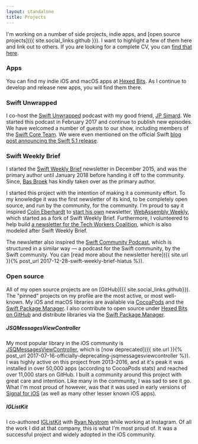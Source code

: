 ```yaml
---
layout: standalone
title: Projects
---
```


I'm working on a number of side projects, indie apps, and [open source projects]({{ site.social_links.github }}).
I want to highlight a few of them here and link out to others.
If you are looking for a complete CV, you can [find that here](/linkedout).

### Apps

You can find my indie iOS and macOS apps at [Hexed Bits](https://hexedbits.com). As I continue to develop and release new apps, you will find them there.

### Swift Unwrapped

I co-host the [Swift Unwrapped](https://swiftunwrapped.github.io) podcast with my good friend, [JP Simard](https://www.jpsim.com). We started this podcast in February 2017 and continue to publish new episodes. We have welcomed a number of guests to our show, including members of the [Swift Core Team](https://swift.org/community/#community-structure). We were even mentioned on the official Swift [blog post announcing the Swift 5.1 release](https://swift.org/blog/swift-5-1-released/).

### Swift Weekly Brief

I started the [Swift Weekly Brief](https://swiftweekly.github.io) newsletter in December 2015, and was the primary author until January 2018 before handing it off to the community. Since, [Bas Broek](https://twitter.com/BasThomas) has kindly taken over as the primary author.

I started this project with the intention of making it a community effort. To my knowledge it was the first newsletter of its kind, to be completely open source, and run by the community, for the community. I'm proud to say it inspired [Colin Eberhardt](https://twitter.com/ColinEberhardt) to [start his own](https://github.com/SwiftWeekly/swiftweekly.github.io/issues/339) newsletter, [WebAssembly Weekly](http://wasmweekly.news), which started as a fork of Swift Weekly Brief. Furthermore, I volunteered to help build [a newsletter for the Tech Workers Coalition](https://github.com/techworkersco/techworkersco.github.io), which is also modeled after Swift Weekly Brief.

The newsletter also inspired the [Swift Community Podcast](https://www.swiftcommunitypodcast.org/episodes/1), which is structured in a similar way &mdash; a podcast for the Swift community, by the Swift community. You can [read more about the newsletter here]({{ site.url }}{% post_url 2017-12-28-swift-weekly-brief-hiatus %}).

### Open source

All of my open source projects are on [GitHub]({{ site.social_links.github}}). The "pinned" projects on my profile are the most active, or most well-known. My iOS and macOS libraries are available via [CocoaPods](https://cocoapods.org/owners/1808) and the [Swift Package Manager](https://swiftpm.co/?query=jessesquires). I also contribute to open source under [Hexed Bits on GitHub](https://github.com/hexedbits) and distribute libraries via the [Swift Package Manager](https://swiftpm.co/?query=hexedbits).

##### JSQMessagesViewController

My most popular library in the iOS community is [JSQMessagesViewController](https://github.com/jessesquires/JSQMessagesViewController), which is [now deprecated]({{ site.url }}{% post_url 2017-07-16-officially-deprecating-jsqmessagesviewcontroller %}). I was highly active on this project from 2013-2016, and at it's peak it was installed in over 50,000 apps (according to CocoaPods stats) and reached over 11,000 stars on GitHub. I built a community around this project with great care and intention. Like many in the community, I was sad to see it go. What I'm most proud of however, was that it was used in early versions of [Signal for iOS](https://signal.org) (as well as many other lesser known iOS apps).

##### IGListKit

I co-authored [IGListKit](https://www.github.com/Instagram/IGListKit) with [Ryan Nystrom](https://twitter.com/_ryannystrom) while working at Instagram. Of all the work I did at that company, this is what I'm most proud of. It was a successful project and widely adopted in the iOS community.
